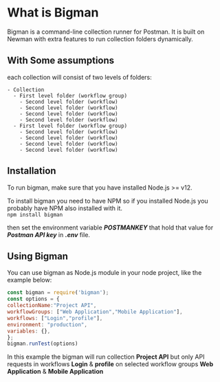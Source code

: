 # What is Bigman

Bigman is a command-line collection runner for Postman. It is built on Newman with extra features to run collection folders dynamically.

## With Some assumptions

each collection will consist of two levels of folders:

```text
- Collection
  - First level folder (workflow group)
    - Second level folder (workflow)
    - Second level folder (workflow)
    - Second level folder (workflow)
    - Second level folder (workflow)
  - First level folder (workflow group)
    - Second level folder (workflow)
    - Second level folder (workflow)
    - Second level folder (workflow)
    - Second level folder (workflow)
```

## Installation

To run bigman, make sure that you have installed Node.js >= v12.

To install bigman you need to have NPM so if you installed Node.js you probably have NPM also installed with it.<br/>
`npm install bigman`

then set the environment variable **_POSTMANKEY_** that hold that value for **_Postman API key_** in **_.env_** file.

## Using Bigman

You can use bigman as Node.js module in your node project, like the example below:

```Javascript
const bigman = require('bigman');
const options = {
collectionName:"Project API",
workflowGroups: ["Web Application","Mobile Application"],
workflows: ["Login","profile"],
environment: "production",
variables: {},
};
bigman.runTest(options)
```

In this example the bigman will run collection **Project API** but only API requests in workflows **Login** & **profile** on selected workflow groups **Web Application** & **Mobile Application**
